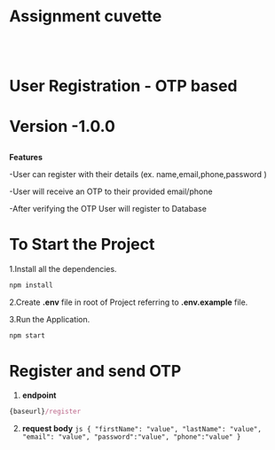 #  Assignment cuvette

<br><br/>
<h1>User Registration - OTP based</h1>

# Version -1.0.0
##

**Features**


-User can register with their details (ex. name,email,phone,password )

-User will receive an OTP to their provided email/phone

-After verifying the OTP User will register to Database

# To Start the Project

1.Install all the dependencies.
```js
npm install
```
2.Create **.env** file in root of Project referring to **.env.example** file.

3.Run the Application.
   ```js
   npm start
   ```

   # Register and send OTP
  1. **endpoint**
   ```js
   {baseurl}/register
   ```
  2. **request body**
    ```js
{
  "firstName": "value",
  "lastName": "value",
  "email": "value",
   "password":"value",
  "phone":"value"
  }
    ```

